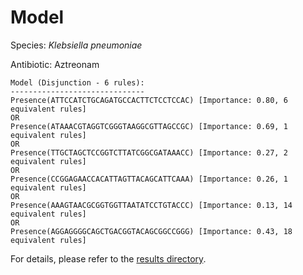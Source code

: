 
# Model

Species: *Klebsiella pneumoniae*

Antibiotic: Aztreonam

```
Model (Disjunction - 6 rules):
------------------------------
Presence(ATTCCATCTGCAGATGCCACTTCTCCTCCAC) [Importance: 0.80, 6 equivalent rules]
OR
Presence(ATAAACGTAGGTCGGGTAAGGCGTTAGCCGC) [Importance: 0.69, 1 equivalent rules]
OR
Presence(TTGCTAGCTCCGGTCTTATCGGCGATAAACC) [Importance: 0.27, 2 equivalent rules]
OR
Presence(CCGGAGAACCACATTAGTTACAGCATTCAAA) [Importance: 0.26, 1 equivalent rules]
OR
Presence(AAAGTAACGCGGTGGTTAATATCCTGTACCC) [Importance: 0.13, 14 equivalent rules]
OR
Presence(AGGAGGGGCAGCTGACGGTACAGCGGCCGGG) [Importance: 0.43, 18 equivalent rules]

```

For details, please refer to the [results directory](../../../../../results/scm_b/klebsiella%20pneumoniae/aztreonam/repeat_4/).

